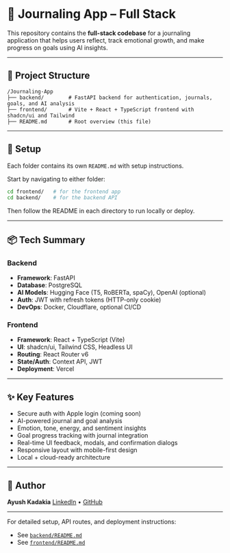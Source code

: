 # 🧠 Journaling App – Full Stack

This repository contains the **full-stack codebase** for a journaling application that helps users reflect, track emotional growth, and make progress on goals using AI insights.

---

## 📂 Project Structure

```
/Journaling-App
├── backend/        # FastAPI backend for authentication, journals, goals, and AI analysis
├── frontend/       # Vite + React + TypeScript frontend with shadcn/ui and Tailwind
├── README.md       # Root overview (this file)
```

---

## 🔧 Setup

Each folder contains its own `README.md` with setup instructions.

Start by navigating to either folder:

```bash
cd frontend/   # for the frontend app
cd backend/    # for the backend API
```

Then follow the README in each directory to run locally or deploy.

---

## 📦 Tech Summary

### Backend

* **Framework**: FastAPI
* **Database**: PostgreSQL
* **AI Models**: Hugging Face (T5, RoBERTa, spaCy), OpenAI (optional)
* **Auth**: JWT with refresh tokens (HTTP-only cookie)
* **DevOps**: Docker, Cloudflare, optional CI/CD

### Frontend

* **Framework**: React + TypeScript (Vite)
* **UI**: shadcn/ui, Tailwind CSS, Headless UI
* **Routing**: React Router v6
* **State/Auth**: Context API, JWT
* **Deployment**: Vercel

---

## ✨ Key Features

* Secure auth with Apple login (coming soon)
* AI-powered journal and goal analysis
* Emotion, tone, energy, and sentiment insights
* Goal progress tracking with journal integration
* Real-time UI feedback, modals, and confirmation dialogs
* Responsive layout with mobile-first design
* Local + cloud-ready architecture

---

## 👥 Author

**Ayush Kadakia**
[LinkedIn](https://linkedin.com/in/ayush-kadakia1/) • [GitHub](https://github.com/AyushKada)

---

For detailed setup, API routes, and deployment instructions:

* See [`backend/README.md`](./backend/README.md)
* See [`frontend/README.md`](./frontend/README.md)

